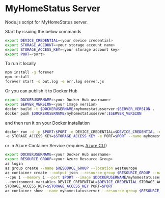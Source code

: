 # MyHomeStatus Server

Node.js script for MyHomeStatus server. 

Start by issuing the below commands
```bash
export DEVICE_CREDENTIAL=<your device credential>
export STORAGE_ACCOUNT=<your storage account name>
export STORAGE_ACCESS_KEY=<your storage account key>
export PORT=<port>
```

To run it locally

```bash
npm install -g forever
npm install
forever start -o out.log -e err.log server.js
```
Or you can publish it to Docker Hub

```bash
export DOCKERUSERNAME=<your Docker Hub username>
export SERVER_VERSION=<your image version>
docker build -t $DOCKERUSERNAME/myhomestatusserver:$SERVER_VERSION .
docker push $DOCKERUSERNAME/myhomestatusserver:$SERVER_VERSION
```

and then run it on your Docker installation

```bash
docker run -d -p $PORT:$PORT -e DEVICE_CREDENTIAL=$DEVICE_CREDENTIAL -e STORAGE_ACCOUNT=$STORAGE_ACCOUNT \ 
-e STORAGE_ACCESS_KEY=$STORAGE_ACCESS_KEY -e PORT=$PORT --name myhomestatusserver $DOCKERUSERNAME/myhomestatusserver:$SERVER_VERSION
```

or in Azure Container Service (requires [Azure CLI](https://docs.microsoft.com/en-us/cli/azure/install-azure-cli?view=azure-cli-latest))

```bash
export DOCKERUSERNAME=<your Docker Hub username>
export RESOURCE_GROUP=<your Azure Resource Group>
az login
az group create --name $RESOURCE_GROUP --location westeurope
az container create --output json --resource-group $RESOURCE_GROUP --name myhomestatusserver \
--cpu 1 --memory 1 --port $PORT --image $DOCKERUSERNAME/myhomestatusserver:$SERVER_VERSION --ip-address public \
--environment-variables DEVICE_CREDENTIAL=$DEVICE_CREDENTIAL STORAGE_ACCOUNT=$STORAGE_ACCOUNT \
STORAGE_ACCESS_KEY=$STORAGE_ACCESS_KEY PORT=$PORT
az container show --name myhomestatusserver --resource-group $RESOURCE_GROUP
```